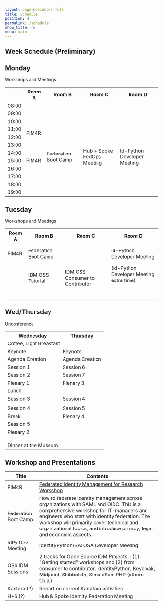 ```yaml
---
layout: page-nosidebar-full
title: Schedule
position: 4
permalink: /schedule
show_title: no
menu: main
---
```


## Week Schedule (Preliminary)

<div class="calendar-table monday-table">
<div class="table-heading">
<h2>Monday</h2>
<span>Workshops and Meetings</span>
</div>
<table>
  <tr>
    <th></th><th>Room A</th> <th>Room B</th> <th>Room C</th> <th>Room D</th>
  </tr>
  <tr>
    <td rowspan="2" class="time-cell">08:00</td><td></td><td></td><td></td><td></td>
  </tr>
  <tr>
    <td></td><td></td><td></td><td></td>
  </tr>
    <tr>
    <td rowspan="2" class="time-cell">09:00</td><td></td><td></td><td></td><td></td>
  </tr>
  <tr>
    <td></td><td></td><td></td><td></td>
  </tr>
  <tr>
    <td rowspan="2" class="time-cell">10:00</td><td></td><td></td><td></td><td></td>
  </tr>
  <tr>
    <td></td><td></td><td></td><td></td>
  </tr>
  <tr>
    <td rowspan="2" class="time-cell">11:00</td><td rowspan="4" class="fim4r">FIM4R</td><td></td><td></td><td></td>
  </tr>
  <tr>
    <td></td><td></td><td></td>
  </tr>
  <tr>
    <td rowspan="2" class="time-cell">12:00</td><td></td><td></td><td></td>
  </tr>
  <tr>
    <td></td><td></td><td></td>
  </tr>
  <tr>
    <td rowspan="2" class="time-cell">13:00</td><td></td><td rowspan="8" class="fedbc">Federation Boot Camp</td><td rowspan="8" class="hub">Hub + Spoke FedOps Meeting</td><td rowspan="8" class="python">Id-Python Developer Meeting</td>
  </tr>
  <tr>
    <td></td>
  </tr>
<tr>
<td rowspan="2" class="time-cell">14:00</td><td rowspan="6" class="fim4r">FIM4R</td>
</tr>
<tr>

</tr>
<tr>
<td rowspan="2" class="time-cell">15:00</td>
</tr>
<tr>

</tr>
<tr>
<td rowspan="2" class="time-cell">16:00
</td>
</tr>
<tr>

</tr>
<tr>
<td rowspan="2" class="time-cell">17:00</td><td></td><td></td><td></td><td></td>
</tr>
<tr>
<td></td><td></td><td></td><td></td>
</tr>
<tr>
<td rowspan="2" class="time-cell">18:00</td><td></td><td></td><td></td><td></td>
</tr>
<tr>
<td></td><td></td><td></td><td></td>
</tr>
<tr>
<td rowspan="2" class="time-cell">19:00</td><td></td><td></td><td></td><td></td>
</tr>
<tr>
<td></td><td></td><td></td><td></td>
</tr>
</table>
</div>

<div class="calendar-table tuesday-table">
<div class="table-heading">
<h2>Tuesday</h2>
<span>Workshops and Meetings</span>
</div>
<table>
<tr>
<th>Room A</th> <th>Room B</th> <th>Room C</th> <th>Room D</th>
</tr>
<tr>
<td></td><td></td><td></td><td></td>
</tr>
<tr>
<td></td><td></td><td></td><td></td>
</tr>
<tr>
<td rowspan="7" class="fim4r">FIM4R</td><td rowspan="7" class="fedbc">Federation Boot Camp</td><td></td><td rowspan="7" class="python">Id-Python Developer Meeting</td>
</tr>
<tr>
<td></td>
</tr>
<tr>
<td></td>
</tr>
<tr>
<td></td>
</tr>
<tr>
<td></td>
</tr>
<tr>
<td></td>
</tr>
<tr>
<td></td>
</tr>
<tr>
<td></td><td></td><td></td><td></td>
</tr>
<tr>
<td></td><td></td><td></td><td></td>
</tr>
<tr>
<td></td><td rowspan="9" class="fedbc">IDM OSS Tutorial</td><td rowspan="9" class="hub">IDM OSS Consumer to Contributor</td><td rowspan="5" class="pythonextra">(Id-Python Developer Meeting extra time)</td>
</tr>
<tr>
<td></td>
</tr>
<tr>
<td></td>
</tr>
<tr>
<td></td>
</tr>
<tr>
<td></td>
</tr>
<tr>
<td></td><td></td>
</tr>
<tr>
<td></td><td></td>
</tr>
<tr>
<td></td><td></td>
</tr>
<tr>
<td></td><td></td>
</tr>
<tr>
<td></td><td></td><td></td><td></td>
</tr>
<tr>
<td></td><td></td><td></td><td></td>
</tr>
<tr>
<td></td><td></td><td></td><td></td>
</tr>
<tr>
<td></td><td></td><td></td><td></td>
</tr>
</table>
</div>

<div class="calendar-table wedthur-table">
<div class="table-heading">
<h2>Wed/Thursday</h2>
<span>Unconference</span>
</div>
<table>
<tr>
<th>Wednesday</th> <th>Thursday</th>
</tr>
<tr>
<td colspan="2" rowspan="2" class="pause">Coffee, Light Breakfast</td>
</tr>
<tr>

</tr>
<tr>
<td class="keynote">Keynote</td><td class="keynote">Keynote</td>
</tr>
<tr>
<td rowspan="2" class="agenda">Agenda Creation</td><td rowspan="2" class="agenda">Agenda Creation</td>
</tr>
<tr>

</tr>
<tr>
<td rowspan="2" class="session">Session 1</td><td rowspan="2" class="session">Session 6</td>
</tr>
<tr>

</tr>
<tr>
<td rowspan="2" class="session">Session 2</td><td rowspan="2" class="session">Session 7</td>
</tr>
<tr>

</tr>
<tr>
<td class="plenary">Plenary 1</td><td class="plenary">Plenary 3</td>
</tr>
<tr>
<td rowspan="2" colspan="2" class="pause">Lunch</td>
</tr>
<tr>
</tr>
<tr>
<td class="session">Session 3</td><td class="session">Session 4</td>
</tr>
<tr>
<td></td><td></td>
</tr>
<tr>
<td class="session">Session 4</td><td class="session">Session 5</td>
</tr>
<tr>
<td class="pause">Break</td><td class="plenary">Plenary 4</td>
</tr>
<tr>
<td class="session">Session 5</td><td></td>
</tr>
<tr>
<td class="plenary">Plenary 2</td><td></td>
</tr>
<tr>
    <td></td><td></td>
</tr>
<tr>
<td></td><td></td>
</tr>
<tr>
<td></td><td></td>
</tr>

<tr>
<td rowspan="3" class="pause">Dinner at the Museum</td><td rowspan="3"></td>
</tr>
<tr></tr>
<tr></tr>

</table>
</div>

## Workshop and Presentations

| Title | Contents
|------ |---------
| FIM4R | [Federated Identity Management for Research Workshop](https://fim4r.org/)
| Federation Boot Camp | How to federate identity management across organizations with SAML and OIDC. This is a comprehensive workshop for IT-managers and engineers who start with identity federation. The workshop will primarily cover technical and organizational topics, and introduce privacy, legal and economic aspects.       
| IdPy Dev Meeting | IdentityPython/SATOSA Developer Meeting
| OSS IDM Sessions | 2 tracks for Open Source IDM Projects: : (1) "Getting started" workshops and (2) from consumer to contributor. IdentityPython, Keycloak, Midpoint, Shibboleth, SimpleSamlPHP (others t.b.a.).
| Kantara (?) | Report on current Kanatara activities
| H+S (?) | Hub & Spoke Identity Federation Meeting
